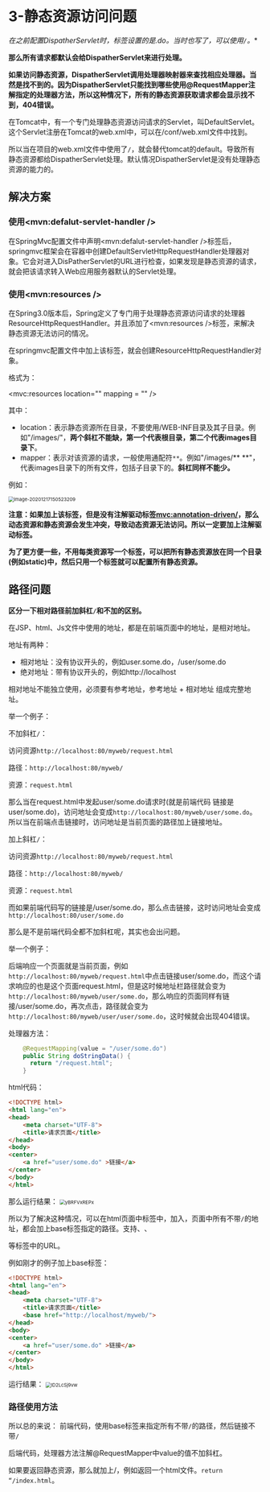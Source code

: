 # 3-静态资源访问问题

**在之前配置DispatherServlet时，标签<url-pattern>设置的是*.do。当时也写了，可以使用`/`。**

**那么所有请求都默认会给DispatherServlet来进行处理。**

**如果访问静态资源，DispatherServlet调用处理器映射器来查找相应处理器。当然是找不到的。因为DispatherServlet只能找到哪些使用@RequestMapper注解指定的处理器方法，所以这种情况下，所有的静态资源获取请求都会显示找不到，404错误。**



在Tomcat中，有一个专门处理静态资源访问请求的Servlet，叫DefaultServlet。这个Servlet注册在Tomcat的web.xml中，可以在/conf/web.xml文件中找到。

所以当在项目的web.xml文件中使用了`/`，就会替代tomcat的default。导致所有静态资源都给DispatherServlet处理。默认情况DispatherServlet是没有处理静态资源的能力的。





## 解决方案

### 使用<mvn:defalut-servlet-handler />

在SpringMvc配置文件中声明<mvn:defalut-servlet-handler />标签后，springmvc框架会在容器中创建DefaultServletHttpRequestHandler处理器对象。它会对进入DisPatherServlet的URL进行检查，如果发现是静态资源的请求，就会把该请求转入Web应用服务器默认的Servlet处理。



### 使用<mvn:resources />

在Spring3.0版本后，Spring定义了专门用于处理静态资源访问请求的处理器ResourceHttpRequestHandler。并且添加了<mvn:resources />标签，来解决静态资源无法访问的情况。

在springmvc配置文件中加上该标签，就会创建ResourceHttpRequestHandler对象。

格式为：

<mvc:resources location="" mapping = "" />

其中：

- location：表示静态资源所在目录，不要使用/WEB-INF目录及其子目录。例如"/images/"，**两个斜杠不能缺，第一个代表根目录，第二个代表images目录下**。
- mapper：表示对该资源的请求，一般使用通配符`**`。例如"/images/** **"，代表images目录下的所有文件，包括子目录下的。**斜杠同样不能少。**

例如：

<img src="https://crayon-1302863897.cos.ap-beijing.myqcloud.com/image/image-20201217150523209.png" alt="image-20201217150523209" style="zoom:67%;" />



**注意：如果加上该标签，但是没有注解驱动标签<mvc:annotation-driven/>，那么动态资源和静态资源会发生冲突，导致动态资源无法访问。所以一定要加上注解驱动标签。**



**为了更方便一些，不用每类资源写一个标签，可以把所有静态资源放在同一个目录(例如static)中，然后只用一个标签就可以配置所有静态资源。**





## 路径问题

**区分一下相对路径前加斜杠`/`和不加的区别。**



在JSP、html、Js文件中使用的地址，都是在前端页面中的地址，是相对地址。

地址有两种：

- 相对地址：没有协议开头的，例如user.some.do，/user/some.do
- 绝对地址：带有协议开头的，例如http://localhost

相对地址不能独立使用，必须要有参考地址，参考地址 + 相对地址  组成完整地址。



举一个例子：

不加斜杠`/`：

访问资源`http://localhost:80/myweb/request.html`

路径：`http://localhost:80/myweb/`

资源：`request.html`

那么当在request.html中发起user/some.do请求时(就是前端代码 链接是user/some.do)，访问地址会变成`http://localhost:80/myweb/user/some.do`。所以当在前端点击链接时，访问地址是当前页面的路径加上链接地址。



加上斜杠`/`：

访问资源`http://localhost:80/myweb/request.html`

路径：`http://localhost:80/myweb/`

资源：`request.html`

而如果前端代码写的链接是/user/some.do，那么点击链接，这时访问地址会变成`http://localhost:80/user/some.do`



那么是不是前端代码全都不加斜杠呢，其实也会出问题。

举一个例子：

后端响应一个页面就是当前页面，例如`http://localhost:80/myweb/request.html`中点击链接user/some.do，而这个请求响应的也是这个页面request.html，但是这时候地址栏路径就会变为`http://localhost:80/myweb/user/some.do`，那么响应的页面同样有链接/user/some.do，再次点击，路径就会变为`http://localhost:80/myweb/user/user/some.do`，这时候就会出现404错误。

处理器方法：

```java
    @RequestMapping(value = "/user/some.do")
    public String doStringData() {
      return "/request.html";
    }
```



html代码：

```html
<!DOCTYPE html>
<html lang="en">
<head>
    <meta charset="UTF-8">
    <title>请求页面</title>
</head>
<body>
<center>
    <a href="user/some.do" >链接</a>
</center>
</body>
</html>
```

那么运行结果：
<img src="https://crayon-1302863897.cos.ap-beijing.myqcloud.com/image/yBRFVxREPx.gif" alt="yBRFVxREPx" style="zoom:67%;" />



所以为了解决这种情况，可以在html页面中<head>标签中，加入<base href="">，页面中所有不带`/`的地址，都会加上base标签指定的路径。支持<a>、<img>、<form>等标签中的URL。



例如刚才的例子加上base标签：

```html
<!DOCTYPE html>
<html lang="en">
<head>
    <meta charset="UTF-8">
    <title>请求页面</title>
    <base href="http://localhost/myweb/">
</head>
<body>
<center>
    <a href="user/some.do" >链接</a>
</center>
</body>
</html>
```

运行结果：
<img src="https://crayon-1302863897.cos.ap-beijing.myqcloud.com/image/ID2LcSj9vw.gif" alt="ID2LcSj9vw" style="zoom:67%;" />



### 路径使用方法



所以总的来说：
    前端代码，使用base标签来指定所有不带`/`的路径，然后链接不带`/`

后端代码，处理器方法注解@RequestMapper中value的值不加斜杠。

如果要返回静态资源，那么就加上/，例如返回一个html文件。`return “/index.html`。

